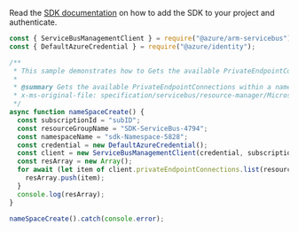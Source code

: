 Read the [SDK documentation](https://github.com/Azure/azure-sdk-for-js/blob/%40azure%2Farm-servicebus_6.0.0/sdk/servicebus/arm-servicebus/README.md) on how to add the SDK to your project and authenticate.

```javascript
const { ServiceBusManagementClient } = require("@azure/arm-servicebus");
const { DefaultAzureCredential } = require("@azure/identity");

/**
 * This sample demonstrates how to Gets the available PrivateEndpointConnections within a namespace.
 *
 * @summary Gets the available PrivateEndpointConnections within a namespace.
 * x-ms-original-file: specification/servicebus/resource-manager/Microsoft.ServiceBus/stable/2021-11-01/examples/NameSpaces/PrivateEndPointConnectionList.json
 */
async function nameSpaceCreate() {
  const subscriptionId = "subID";
  const resourceGroupName = "SDK-ServiceBus-4794";
  const namespaceName = "sdk-Namespace-5828";
  const credential = new DefaultAzureCredential();
  const client = new ServiceBusManagementClient(credential, subscriptionId);
  const resArray = new Array();
  for await (let item of client.privateEndpointConnections.list(resourceGroupName, namespaceName)) {
    resArray.push(item);
  }
  console.log(resArray);
}

nameSpaceCreate().catch(console.error);
```
